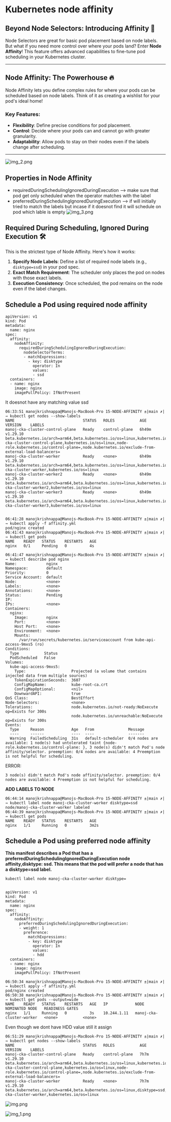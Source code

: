 # Kubernetes node affinity
## Beyond Node Selectors: Introducing Affinity 🚀

Node Selectors are great for basic pod placement based on node labels. But what if you need more control over where your pods land? Enter **Node Affinity**! This feature offers advanced capabilities to fine-tune pod scheduling in your Kubernetes cluster.

---
## Node Affinity: The Powerhouse 🔥

Node Affinity lets you define complex rules for where your pods can be scheduled based on node labels. Think of it as creating a wishlist for your pod's ideal home!

### Key Features:
- **Flexibility**: Define precise conditions for pod placement.
- **Control**: Decide where your pods can and cannot go with greater granularity.
- **Adaptability**: Allow pods to stay on their nodes even if the labels change after scheduling.

---

![img_2.png](img_2.png)
## Properties in Node Affinity
- requiredDuringSchedulingIgnoredDuringExecution --> make sure that pod get only scheduled when the operator matches with the label
- preferredDuringSchedulingIgnoredDuringExecution --> if will initially tried to match the labels but incase if it doesnot find it will schedule on pod which lable is empty
![img_3.png](img_3.png)

## Required During Scheduling, Ignored During Execution 🛠️

This is the strictest type of Node Affinity. Here's how it works:

1. **Specify Node Labels**: Define a list of required node labels (e.g., `disktype=ssd`) in your pod spec.
2. **Exact Match Requirement**: The scheduler only places the pod on nodes with those exact labels.
3. **Execution Consistency**: Once scheduled, the pod remains on the node even if the label changes.

## Schedule a Pod using required node affinity

```commandline
apiVersion: v1
kind: Pod
metadata:
  name: nginx
spec:
  affinity:
    nodeAffinity:
      requiredDuringSchedulingIgnoredDuringExecution:
        nodeSelectorTerms:
        - matchExpressions:
          - key: disktype
            operator: In
            values:
            - ssd
  containers:
  - name: nginx
    image: nginx
    imagePullPolicy: IfNotPresent
```

It doesnot have any matching value ssd
```commandline
06:33:51 manojkrishnappa@Manojs-MacBook-Pro 15-NODE-AFFINITY ±|main ✗|→ kubectl get nodes --show-labels
NAME                              STATUS   ROLES           AGE     VERSION    LABELS
manoj-cka-cluster-control-plane   Ready    control-plane   6h49m   v1.29.10   beta.kubernetes.io/arch=arm64,beta.kubernetes.io/os=linux,kubernetes.io/arch=arm64,kubernetes.io/hostname=manoj-cka-cluster-control-plane,kubernetes.io/os=linux,node-role.kubernetes.io/control-plane=,node.kubernetes.io/exclude-from-external-load-balancers=
manoj-cka-cluster-worker          Ready    <none>          6h49m   v1.29.10   beta.kubernetes.io/arch=arm64,beta.kubernetes.io/os=linux,kubernetes.io/arch=arm64,kubernetes.io/hostname=manoj-cka-cluster-worker,kubernetes.io/os=linux
manoj-cka-cluster-worker2         Ready    <none>          6h49m   v1.29.10   beta.kubernetes.io/arch=arm64,beta.kubernetes.io/os=linux,kubernetes.io/arch=arm64,kubernetes.io/hostname=manoj-cka-cluster-worker2,kubernetes.io/os=linux
manoj-cka-cluster-worker3         Ready    <none>          6h49m   v1.29.10   beta.kubernetes.io/arch=arm64,beta.kubernetes.io/os=linux,kubernetes.io/arch=arm64,kubernetes.io/hostname=manoj-cka-cluster-worker3,kubernetes.io/os=linux


06:41:28 manojkrishnappa@Manojs-MacBook-Pro 15-NODE-AFFINITY ±|main ✗|→ kubectl apply -f affinity.yml 
pod/nginx created
06:41:43 manojkrishnappa@Manojs-MacBook-Pro 15-NODE-AFFINITY ±|main ✗|→ kubectl get pods
NAME    READY   STATUS    RESTARTS   AGE
nginx   0/1     Pending   0          4s

06:41:47 manojkrishnappa@Manojs-MacBook-Pro 15-NODE-AFFINITY ±|main ✗|→ kubectl describe pod nginx
Name:             nginx
Namespace:        default
Priority:         0
Service Account:  default
Node:             <none>
Labels:           <none>
Annotations:      <none>
Status:           Pending
IP:               
IPs:              <none>
Containers:
  nginx:
    Image:        nginx
    Port:         <none>
    Host Port:    <none>
    Environment:  <none>
    Mounts:
      /var/run/secrets/kubernetes.io/serviceaccount from kube-api-access-9mxs5 (ro)
Conditions:
  Type           Status
  PodScheduled   False 
Volumes:
  kube-api-access-9mxs5:
    Type:                    Projected (a volume that contains injected data from multiple sources)
    TokenExpirationSeconds:  3607
    ConfigMapName:           kube-root-ca.crt
    ConfigMapOptional:       <nil>
    DownwardAPI:             true
QoS Class:                   BestEffort
Node-Selectors:              <none>
Tolerations:                 node.kubernetes.io/not-ready:NoExecute op=Exists for 300s
                             node.kubernetes.io/unreachable:NoExecute op=Exists for 300s
Events:
  Type     Reason            Age   From               Message
  ----     ------            ----  ----               -------
  Warning  FailedScheduling  31s   default-scheduler  0/4 nodes are available: 1 node(s) had untolerated taint {node-role.kubernetes.io/control-plane: }, 3 node(s) didn't match Pod's node affinity/selector. preemption: 0/4 nodes are available: 4 Preemption is not helpful for scheduling.

```
ERROR:
```commandline
3 node(s) didn't match Pod's node affinity/selector. preemption: 0/4 nodes are available: 4 Preemption is not helpful for scheduling.
```

**ADD LABELS TO NODE** 
```commandline
06:44:14 manojkrishnappa@Manojs-MacBook-Pro 15-NODE-AFFINITY ±|main ✗|→ kubectl label node manoj-cka-cluster-worker disktype=ssd
node/manoj-cka-cluster-worker labeled
06:44:39 manojkrishnappa@Manojs-MacBook-Pro 15-NODE-AFFINITY ±|main ✗|→ kubectl get pods
NAME    READY   STATUS    RESTARTS   AGE
nginx   1/1     Running   0          3m2s
```


## Schedule a Pod using preferred node affinity 
**This manifest describes a Pod that has a preferredDuringSchedulingIgnoredDuringExecution node affinity,disktype: ssd. This means that the pod will prefer a node that has a disktype=ssd label.**

```commandline
kubectl label node manoj-cka-cluster-worker disktype=
```

```commandline

apiVersion: v1
kind: Pod
metadata:
  name: nginx
spec:
  affinity:
    nodeAffinity:
      preferredDuringSchedulingIgnoredDuringExecution:
      - weight: 1
        preference:
          matchExpressions:
          - key: disktype
            operator: In
            values:
            - hdd          
  containers:
  - name: nginx
    image: nginx
    imagePullPolicy: IfNotPresent
```

```commandline
06:50:34 manojkrishnappa@Manojs-MacBook-Pro 15-NODE-AFFINITY ±|main ✗|→ kubectl apply -f affinity.yml 
pod/nginx created
06:50:38 manojkrishnappa@Manojs-MacBook-Pro 15-NODE-AFFINITY ±|main ✗|→ kubectl get pods --output=wide
NAME    READY   STATUS    RESTARTS   AGE   IP            NODE                       NOMINATED NODE   READINESS GATES
nginx   1/1     Running   0          3s    10.244.1.11   manoj-cka-cluster-worker   <none>           <none>

```

Even though we dont have HDD value still it assign 
```commandline
06:51:29 manojkrishnappa@Manojs-MacBook-Pro 15-NODE-AFFINITY ±|main ✗|→ kubectl get nodes --show-labels
NAME                              STATUS   ROLES           AGE    VERSION    LABELS
manoj-cka-cluster-control-plane   Ready    control-plane   7h7m   v1.29.10   beta.kubernetes.io/arch=arm64,beta.kubernetes.io/os=linux,kubernetes.io/arch=arm64,kubernetes.io/hostname=manoj-cka-cluster-control-plane,kubernetes.io/os=linux,node-role.kubernetes.io/control-plane=,node.kubernetes.io/exclude-from-external-load-balancers=
manoj-cka-cluster-worker          Ready    <none>          7h7m   v1.29.10   beta.kubernetes.io/arch=arm64,beta.kubernetes.io/os=linux,disktype=ssd,kubernetes.io/arch=arm64,kubernetes.io/hostname=manoj-cka-cluster-worker,kubernetes.io/os=linux

```


![img.png](img.png)

![img_1.png](img_1.png)